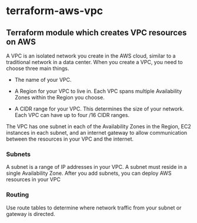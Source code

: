 # terraform-aws-vpc
## Terraform module which creates VPC resources on AWS 

A VPC is an isolated network you create in the AWS cloud, similar to a traditional network in a data center. When you create a VPC, you need to choose three main things. 

* The name of your VPC.

* A Region for your VPC to live in. Each VPC spans multiple Availability Zones within the Region you choose.

* A CIDR range for your VPC. This determines the size of your network. Each VPC can have up to four /16 CIDR ranges.

The VPC has one subnet in each of the Availability Zones in the Region, EC2 instances in each subnet, 
and an internet gateway to allow communication between the resources in your VPC and the internet.

### Subnets
A subnet is a range of IP addresses in your VPC. A subnet must reside in a single Availability Zone. After you add subnets, you can deploy AWS resources in your VPC

### Routing
Use route tables to determine where network traffic from your subnet or gateway is directed.